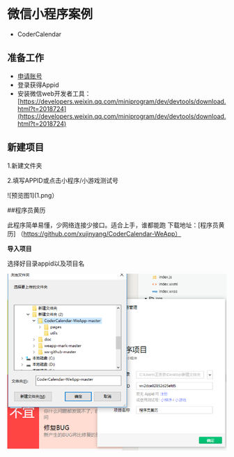 # 微信小程序案例

* CoderCalendar

## 准备工作

* [申请账号](https://developers.weixin.qq.com/miniprogram/dev/quickstart/basic/getting-started.html)
* 登录获得Appid
* 安装微信web开发者工具：[https://developers.weixin.qq.com/miniprogram/dev/devtools/download.html?t=2018724](https://developers.weixin.qq.com/miniprogram/dev/devtools/download.html?t=2018724)

## 新建项目

1.新建文件夹

2.填写APPID或点击小程序/小游戏测试号

![预览图1](1.png）

##程序员黄历 

此程序简单易懂，少网络连接少接口。适合上手，谁都能跑
下载地址：[程序员黄历] （https://github.com/xujinyang/CoderCalendar-WeApp）

**导入项目**

选择好目录appid以及项目名

![预览图2](2.png)
